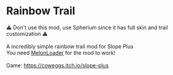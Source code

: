 # Rainbow Trail
⚠️ Don't use this mod, use Spherium since it has full skin and trail customization ⚠️<br><br>
A incredibly simple rainbow trail mod for Slope Plus
<br>You need [MelonLoader](https://github.com/LemonLoader/MelonLoader) for the mod to work!
<br><br>Game: https://coweggs.itch.io/slope-plus
